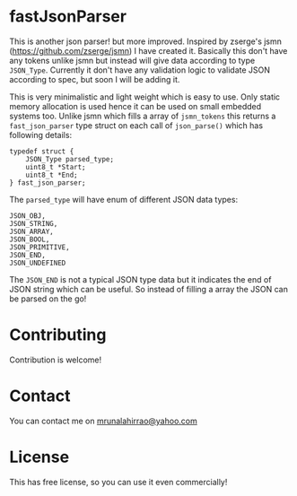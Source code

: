 # fastJsonParser

This is another json parser! but more improved. Inspired by zserge's jsmn (https://github.com/zserge/jsmn) I have created it. Basically this don't have any tokens unlike jsmn but instead will give data according to type <code/>JSON_Type</code>. Currently it don't have any validation logic to validate JSON according to spec, but soon I will be adding it. 

This is very minimalistic and light weight which is easy to use. Only static memory allocation is used hence it can be used on small embedded systems too. Unlike jsmn which fills a array of <code/>jsmn_tokens</code> this returns a <code/>fast_json_parser</code> type struct on each call of <code/>json_parse()</code> which has following details: 
```
typedef struct {
	JSON_Type parsed_type;
	uint8_t *Start;
	uint8_t *End;
} fast_json_parser;
```
The <code/>parsed_type</code> will have enum of different JSON data types:
```
JSON_OBJ,
JSON_STRING,
JSON_ARRAY,
JSON_BOOL,
JSON_PRIMITIVE,
JSON_END,
JSON_UNDEFINED
```
The <code/>JSON_END</code> is not a typical JSON type data but it indicates the end of JSON string which can be useful. So instead of filling a array the JSON can be parsed on the go!

# Contributing
Contribution is welcome!

# Contact

You can contact me on <Email/>mrunalahirrao@yahoo.com</Email>

# License

This has free license, so you can use it even commercially!
